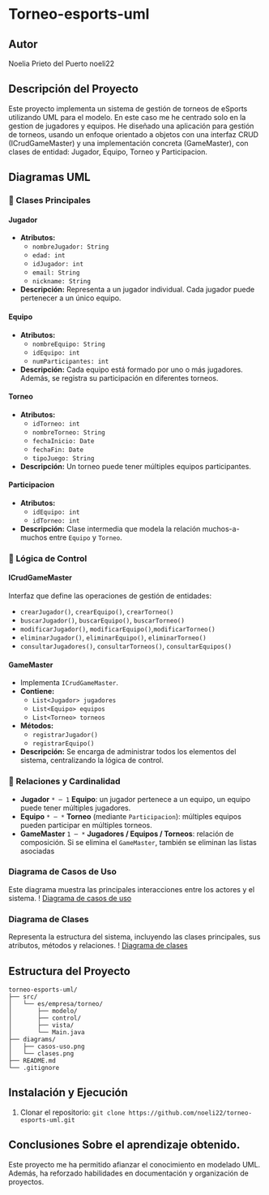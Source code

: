 # Torneo-esports-uml

## Autor
Noelia Prieto del Puerto
noeli22

## Descripción del Proyecto

Este proyecto implementa un sistema de gestión de torneos de eSports utilizando UML para el modelo. En este caso me he centrado solo en la gestion de jugadores y equipos. 
He diseñado una aplicación para gestión de torneos, usando un enfoque orientado a objetos con una interfaz CRUD (ICrudGameMaster) y una implementación concreta (GameMaster), con clases de entidad: Jugador, Equipo, Torneo y Participacion.

## Diagramas UML

### 🔷 Clases Principales

#### **Jugador**
- **Atributos:**
  - `nombreJugador: String`
  - `edad: int`
  - `idJugador: int`
  - `email: String`
  - `nickname: String`
- **Descripción:** Representa a un jugador individual. Cada jugador puede pertenecer a un único equipo.

#### **Equipo**
- **Atributos:**
  - `nombreEquipo: String`
  - `idEquipo: int`
  - `numParticipantes: int`
- **Descripción:** Cada equipo está formado por uno o más jugadores. Además, se registra su participación en diferentes torneos.

#### **Torneo**
- **Atributos:**
  - `idTorneo: int`
  - `nombreTorneo: String`
  - `fechaInicio: Date`
  - `fechaFin: Date`
  - `tipoJuego: String`
- **Descripción:** Un torneo puede tener múltiples equipos participantes.

#### **Participacion**
- **Atributos:**
  - `idEquipo: int`
  - `idTorneo: int`
- **Descripción:** Clase intermedia que modela la relación muchos-a-muchos entre `Equipo` y `Torneo`.

  
### 🔶 Lógica de Control

#### **ICrudGameMaster**
Interfaz que define las operaciones de gestión de entidades:

- `crearJugador()`, `crearEquipo()`, `crearTorneo()`
- `buscarJugador()`,  `buscarEquipo()`,  `buscarTorneo()`
- `modificarJugador()`, `modificarEquipo()`,`modificarTorneo()`
- `eliminarJugador()`, `eliminarEquipo()`, `eliminarTorneo()`
- `consultarJugadores()`, `consultarTorneos()`, `consultarEquipos()`

#### **GameMaster**
- Implementa `ICrudGameMaster`.
- **Contiene:**
  - `List<Jugador> jugadores`
  - `List<Equipo> equipos`
  - `List<Torneo> torneos`
- **Métodos:**
  - `registrarJugador()`
  - `registrarEquipo()`
- **Descripción:** Se encarga de administrar todos los elementos del sistema, centralizando la lógica de control.

### 🔗 Relaciones y Cardinalidad

- **Jugador** `* ─ 1` **Equipo**: un jugador pertenece a un equipo, un equipo puede tener múltiples jugadores.
- **Equipo** `* ─ *` **Torneo** (mediante `Participacion`): múltiples equipos pueden participar en múltiples torneos.
- **GameMaster** `1 ─ *` **Jugadores / Equipos / Torneos**: relación de composición. Si se elimina el `GameMaster`, también se eliminan las listas asociadas


### Diagrama de Casos de Uso
Este diagrama muestra las principales interacciones entre los actores y el sistema.
! [Diagrama de casos de uso](diagrams/casos-uso.png)

### Diagrama de Clases
Representa la estructura del sistema, incluyendo las clases principales, sus atributos, métodos y relaciones.
! [Diagrama de clases](diagrams/clases.png)

## Estructura del Proyecto

```
torneo-esports-uml/
├── src/
│   └── es/empresa/torneo/
│       ├── modelo/
│       ├── control/
│       ├── vista/
│       └── Main.java
├── diagrams/
│   ├── casos-uso.png
│   └── clases.png
├── README.md
└── .gitignore
```



## Instalación y Ejecución 
1. Clonar el repositorio:
`git clone https://github.com/noeli22/torneo-esports-uml.git`

## Conclusiones Sobre el aprendizaje obtenido.
Este proyecto me ha permitido afianzar el conocimiento en modelado UML. Además, ha reforzado habilidades en documentación y organización de proyectos.
